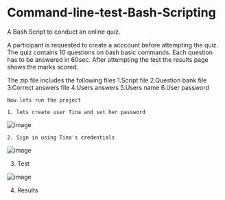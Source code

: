 # Command-line-test-Bash-Scripting
A Bash Script to conduct an online quiz.

A participant is requested to create a acccount before attempting the quiz.
The quiz contains 10 questions on bash basic commands.
Each question has to be answered in 60sec.
After attempting the test the results page shows the marks scored.

The zip file includes the following files
    1.Script file 
    2.Question bank file
    3.Correct answers file
    4.Users answers
    5.Users name
    6.User password
    
    Now lets run the project
    
    1. lets create user Tina and set her password

![image](https://user-images.githubusercontent.com/121415464/222970784-daa28144-8398-4ef7-95b5-f299582c9d7e.png)

    2. Sign in using Tina's credentials
    
 ![image](https://user-images.githubusercontent.com/121415464/222971035-42c4ea78-24de-43f4-b162-a5f7a09f9f23.png)
 
   3. Test

 ![image](https://user-images.githubusercontent.com/121415464/222971338-e9b4cf74-c4f7-483f-92de-45cbd6f07f66.png)

 4. Results
 
 

